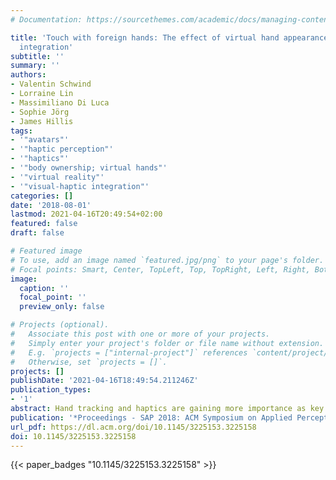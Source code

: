 ```yaml
---
# Documentation: https://sourcethemes.com/academic/docs/managing-content/

title: 'Touch with foreign hands: The effect of virtual hand appearance on visual-haptic
  integration'
subtitle: ''
summary: ''
authors:
- Valentin Schwind
- Lorraine Lin
- Massimiliano Di Luca
- Sophie Jörg
- James Hillis
tags:
- '"avatars"'
- '"haptic perception"'
- '"haptics"'
- '"body ownership; virtual hands"'
- '"virtual reality"'
- '"visual-haptic integration"'
categories: []
date: '2018-08-01'
lastmod: 2021-04-16T20:49:54+02:00
featured: false
draft: false

# Featured image
# To use, add an image named `featured.jpg/png` to your page's folder.
# Focal points: Smart, Center, TopLeft, Top, TopRight, Left, Right, BottomLeft, Bottom, BottomRight.
image:
  caption: ''
  focal_point: ''
  preview_only: false

# Projects (optional).
#   Associate this post with one or more of your projects.
#   Simply enter your project's folder or file name without extension.
#   E.g. `projects = ["internal-project"]` references `content/project/deep-learning/index.md`.
#   Otherwise, set `projects = []`.
projects: []
publishDate: '2021-04-16T18:49:54.211246Z'
publication_types:
- '1'
abstract: Hand tracking and haptics are gaining more importance as key technologies of virtual reality (VR) systems. For designing such systems, it is fundamental to understand how the appearance of the virtual hands influences user experience and how the human brain integrates vision and haptics. However, it is currently unknown whether multi-sensory integration of visual and haptic feedback can be influenced by the appearance of virtual hands in VR. We performed a user study in VR to gain insight into the effect of hand appearance on how the brain combines visual and haptic signals using a cue-conflict paradigm. In this paper, we show that the detection of surface irregularities (bumps and holes) sensed by eyes and hands is affected by the rendering of avatar hands. However, sensitivity changes do not correlate with the degree of perceived limb ownership. Qualitative feedback provides insights into potentially distracting cues in visual-haptic integration.
publication: '*Proceedings - SAP 2018: ACM Symposium on Applied Perception*'
url_pdf: https://dl.acm.org/doi/10.1145/3225153.3225158
doi: 10.1145/3225153.3225158
---
```


{{< paper_badges "10.1145/3225153.3225158" >}}

